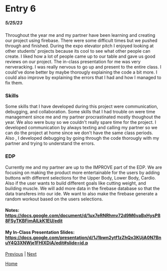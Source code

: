# Entry 6
##### 5/25/23

Throughout the year me and my partner have been learning and creating our project using firebase. There were some difficult times but we pushed through and finished. During the expo elevator pitch I enjoyed looking at other students' projects because its cool to see what other people can create. I liked how a lot of people came up to our table and gave us good reviews on our project. The in-class presentation for me was very nerveracking. I was really nervous to go up and present to the entire class. I could've done better by maybe thorougly explaining the code a bit more. I could also improve by explaining the errors that I had and how I managed to fix them.

### Skills
Some skills that I have developed during this project were communication, debugging, and collaboration. Some skills that I had trouble on were time management since me and my partner procrastinated mostly thoughout the year. We also were busy so we couldn't really spare time for the project. I developed communication by always texting and calling my partner so we can do the project at home since we don't have the same class periods. Also , I developed debugging by going through the code thorougly with my partner and trying to understand the errors.



### EDP
Currently me and my partner are up to the IMPROVE part of the EDP. We are focusing on making the product more entertainable for the users by adding buttons with different selections for the Upper Body, Lower Body, Cardio. Also if the  user wants to build different goals like cutting weight, and building muscle. We will add more data in the firebase database so that the data transferes into our ide. We want to also make the firebase generate a random workout based on the users selections.

####  Notes: https://docs.google.com/document/d/1ux7eRNRhmv72d9M6vaBxHysP88FSyTKBFimAlLkK1EU/edit
#### My In-Class Presentation Slides: https://docs.google.com/presentation/d/1J1bwn2ytf1zZhQx3KUjA0N7BnuY4Q3XNWje1FHlXDiA/edit#slide=id.p
[Previous](entry05.md) | [Next](entry07.md)

[Home](../README.md)